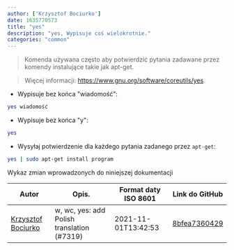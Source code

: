 ```yaml
---
author: ['Krzysztof Bociurko']
date: 1635770573
title: "yes"
description: "yes, Wypisuje coś wielokrotnie."
categories: "common"
---
```

> Komenda używana często aby potwierdzić pytania zadawane przez komendy instalujące takie jak apt-get.

> Więcej informacji: <https://www.gnu.org/software/coreutils/yes>.

- Wypisuje bez końca "wiadomość":

```bash
yes wiadomość
```

- Wypisuje bez końca "y":

```bash
yes
```

- Wysyłaj potwierdzenie dla każdego pytania zadanego przez `apt-get`:

```bash
yes | sudo apt-get install program
```
Wykaz zmian wprowadzonych do niniejszej dokumentacji


Autor | Opis. | Format daty ISO 8601 | Link do GitHub
------|-----|-----|-----
[Krzysztof Bociurko](mailto:chanibal@users.noreply.github.com) | w, wc, yes: add Polish translation (#7319) | 2021-11-01T13:42:53 | [8bfea7360429](https://github.com/tldr-pages/tldr/commit/8bfea736042993d24ecd736d7e384c3a069732e8)


